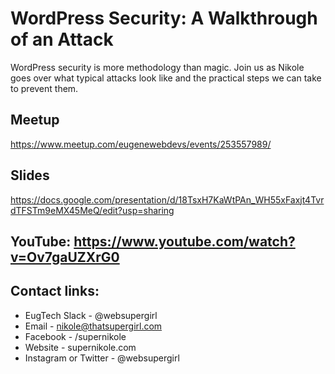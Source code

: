 # WordPress Security: A Walkthrough of an Attack

WordPress security is more methodology than magic. Join us as Nikole goes over what typical attacks look like and the practical steps we can take to prevent them.

## Meetup
https://www.meetup.com/eugenewebdevs/events/253557989/

## Slides
https://docs.google.com/presentation/d/18TsxH7KaWtPAn_WH55xFaxjt4TvrdTFSTm9eMX45MeQ/edit?usp=sharing

## YouTube: https://www.youtube.com/watch?v=Ov7gaUZXrG0

## Contact links:
* EugTech Slack - @websupergirl
* Email - nikole@thatsupergirl.com
* Facebook - /supernikole
* Website - supernikole.com
* Instagram or Twitter - @websupergirl

